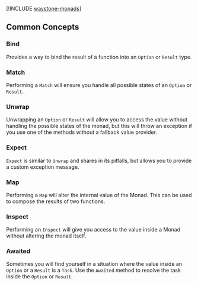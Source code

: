 ﻿[!INCLUDE [waystone-monads](../../src/Waystone.Monads/README.md)]

## Common Concepts

### Bind

Provides a way to bind the result of a function into an `Option` or `Result`
type.

### Match

Performing a `Match` will ensure you handle all possible states of an `Option`
or `Result`.

### Unwrap

Unwrapping an `Option` or `Result` will allow you to access the value without
handling the possible states of the monad, but this will throw an exception if
you use one of the methods without a fallback value provider.

### Expect

`Expect` is similar to `Unwrap` and shares in its pitfalls, but allows you to
provide a custom exception message.

### Map

Performing a `Map` will alter the internal value of the Monad. This can be used
to compose the results of two functions.

### Inspect

Performing an `Inspect` will give you access to the value inside a Monad without
altering the monad itself.

### Awaited

Sometimes you will find yourself in a situation where the value inside an
`Option` or a `Result` is a `Task`. Use the `Awaited` method to resolve the task
inside the `Option` or `Result`.
